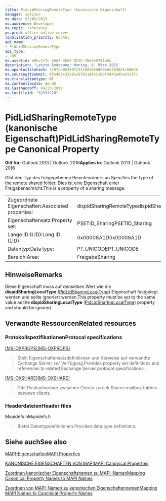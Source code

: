 ```yaml
---
title: PidLidSharingRemoteType (kanonische Eigenschaft)
manager: soliver
ms.date: 03/09/2015
ms.audience: Developer
ms.topic: reference
ms.prod: office-online-server
localization_priority: Normal
api_name:
- PidLidSharingRemoteType
api_type:
- COM
ms.assetid: e9bc7c7c-86df-45d8-922b-76e3b076144a
description: 'Letzte Änderung: Montag, 9. März 2015'
ms.openlocfilehash: 3297ca951097c9f3601086809c6e294854c88656
ms.sourcegitcommit: 8fe462c32b91c87911942c188f3445e85a54137c
ms.translationtype: MT
ms.contentlocale: de-DE
ms.lasthandoff: 04/23/2019
ms.locfileid: "32331210"
---
```

# <a name="pidlidsharingremotetype-canonical-property"></a><span data-ttu-id="7b9e0-103">PidLidSharingRemoteType (kanonische Eigenschaft)</span><span class="sxs-lookup"><span data-stu-id="7b9e0-103">PidLidSharingRemoteType Canonical Property</span></span>

  
  
<span data-ttu-id="7b9e0-104">**Gilt für**: Outlook 2013 | Outlook 2016</span><span class="sxs-lookup"><span data-stu-id="7b9e0-104">**Applies to**: Outlook 2013 | Outlook 2016</span></span> 
  
<span data-ttu-id="7b9e0-105">Gibt den Typ des freigegebenen Remoteordners an.</span><span class="sxs-lookup"><span data-stu-id="7b9e0-105">Specifies the type of the remote shared folder.</span></span> <span data-ttu-id="7b9e0-106">Dies ist eine Eigenschaft einer Freigabenachricht.</span><span class="sxs-lookup"><span data-stu-id="7b9e0-106">This is a property of a sharing message.</span></span>
  
|||
|:-----|:-----|
|<span data-ttu-id="7b9e0-107">Zugeordnete Eigenschaften:</span><span class="sxs-lookup"><span data-stu-id="7b9e0-107">Associated properties:</span></span>  <br/> |<span data-ttu-id="7b9e0-108">dispidSharingRemoteType</span><span class="sxs-lookup"><span data-stu-id="7b9e0-108">dispidSharingRemoteType</span></span>  <br/> |
|<span data-ttu-id="7b9e0-109">Eigenschaftensatz:</span><span class="sxs-lookup"><span data-stu-id="7b9e0-109">Property set:</span></span>  <br/> |<span data-ttu-id="7b9e0-110">PSETID_Sharing</span><span class="sxs-lookup"><span data-stu-id="7b9e0-110">PSETID_Sharing</span></span>  <br/> |
|<span data-ttu-id="7b9e0-111">Lange ID (LID):</span><span class="sxs-lookup"><span data-stu-id="7b9e0-111">Long ID (LID):</span></span>  <br/> |<span data-ttu-id="7b9e0-112">0x00008A1D</span><span class="sxs-lookup"><span data-stu-id="7b9e0-112">0x00008A1D</span></span>  <br/> |
|<span data-ttu-id="7b9e0-113">Datentyp:</span><span class="sxs-lookup"><span data-stu-id="7b9e0-113">Data type:</span></span>  <br/> |<span data-ttu-id="7b9e0-114">PT_UNICODE</span><span class="sxs-lookup"><span data-stu-id="7b9e0-114">PT_UNICODE</span></span>  <br/> |
|<span data-ttu-id="7b9e0-115">Bereich:</span><span class="sxs-lookup"><span data-stu-id="7b9e0-115">Area:</span></span>  <br/> |<span data-ttu-id="7b9e0-116">Freigabe</span><span class="sxs-lookup"><span data-stu-id="7b9e0-116">Sharing</span></span>  <br/> |
   
## <a name="remarks"></a><span data-ttu-id="7b9e0-117">Hinweise</span><span class="sxs-lookup"><span data-stu-id="7b9e0-117">Remarks</span></span>

<span data-ttu-id="7b9e0-118">Diese Eigenschaft muss auf denselben Wert wie die **dispidSharingLocalType** ([PidLidSharingLocalType](pidlidsharinglocaltype-canonical-property.md))-Eigenschaft festgelegt werden und sollte ignoriert werden.</span><span class="sxs-lookup"><span data-stu-id="7b9e0-118">This property must be set to the same value as the **dispidSharingLocalType** ([PidLidSharingLocalType](pidlidsharinglocaltype-canonical-property.md)) property and should be ignored.</span></span>
  
## <a name="related-resources"></a><span data-ttu-id="7b9e0-119">Verwandte Ressourcen</span><span class="sxs-lookup"><span data-stu-id="7b9e0-119">Related resources</span></span>

### <a name="protocol-specifications"></a><span data-ttu-id="7b9e0-120">Protokollspezifikationen</span><span class="sxs-lookup"><span data-stu-id="7b9e0-120">Protocol specifications</span></span>

<span data-ttu-id="7b9e0-121">[[MS-OXPROPS]](https://msdn.microsoft.com/library/f6ab1613-aefe-447d-a49c-18217230b148%28Office.15%29.aspx)</span><span class="sxs-lookup"><span data-stu-id="7b9e0-121">[[MS-OXPROPS]](https://msdn.microsoft.com/library/f6ab1613-aefe-447d-a49c-18217230b148%28Office.15%29.aspx)</span></span>
  
> <span data-ttu-id="7b9e0-122">Stellt Eigenschaftensatzdefinitionen und Verweise auf verwandte Exchange Server zur Verfügung.</span><span class="sxs-lookup"><span data-stu-id="7b9e0-122">Provides property set definitions and references to related Exchange Server protocol specifications.</span></span>
    
<span data-ttu-id="7b9e0-123">[[MS-OXSHARE]](https://msdn.microsoft.com/library/e4e5bd27-d5e0-43f9-a6ea-550876724f3d%28Office.15%29.aspx)</span><span class="sxs-lookup"><span data-stu-id="7b9e0-123">[[MS-OXSHARE]](https://msdn.microsoft.com/library/e4e5bd27-d5e0-43f9-a6ea-550876724f3d%28Office.15%29.aspx)</span></span>
  
> <span data-ttu-id="7b9e0-124">Gibt Postfachordner zwischen Clients zurück.</span><span class="sxs-lookup"><span data-stu-id="7b9e0-124">Shares mailbox folders between clients.</span></span>
    
### <a name="header-files"></a><span data-ttu-id="7b9e0-125">Headerdateien</span><span class="sxs-lookup"><span data-stu-id="7b9e0-125">Header files</span></span>

<span data-ttu-id="7b9e0-126">Mapidefs.h</span><span class="sxs-lookup"><span data-stu-id="7b9e0-126">Mapidefs.h</span></span>
  
> <span data-ttu-id="7b9e0-127">Bietet Datentypdefinitionen.</span><span class="sxs-lookup"><span data-stu-id="7b9e0-127">Provides data type definitions.</span></span>
    
## <a name="see-also"></a><span data-ttu-id="7b9e0-128">Siehe auch</span><span class="sxs-lookup"><span data-stu-id="7b9e0-128">See also</span></span>



[<span data-ttu-id="7b9e0-129">MAPI-Eigenschaften</span><span class="sxs-lookup"><span data-stu-id="7b9e0-129">MAPI Properties</span></span>](mapi-properties.md)
  
[<span data-ttu-id="7b9e0-130">KANONISCHE EIGENSCHAFTEN VON MAPI</span><span class="sxs-lookup"><span data-stu-id="7b9e0-130">MAPI Canonical Properties</span></span>](mapi-canonical-properties.md)
  
[<span data-ttu-id="7b9e0-131">Zuordnen kanonischer Eigenschaftsnamen zu MAPI-Namen</span><span class="sxs-lookup"><span data-stu-id="7b9e0-131">Mapping Canonical Property Names to MAPI Names</span></span>](mapping-canonical-property-names-to-mapi-names.md)
  
[<span data-ttu-id="7b9e0-132">Zuordnen von MAPI-Namen zu kanonischen Eigenschaftennamen</span><span class="sxs-lookup"><span data-stu-id="7b9e0-132">Mapping MAPI Names to Canonical Property Names</span></span>](mapping-mapi-names-to-canonical-property-names.md)

